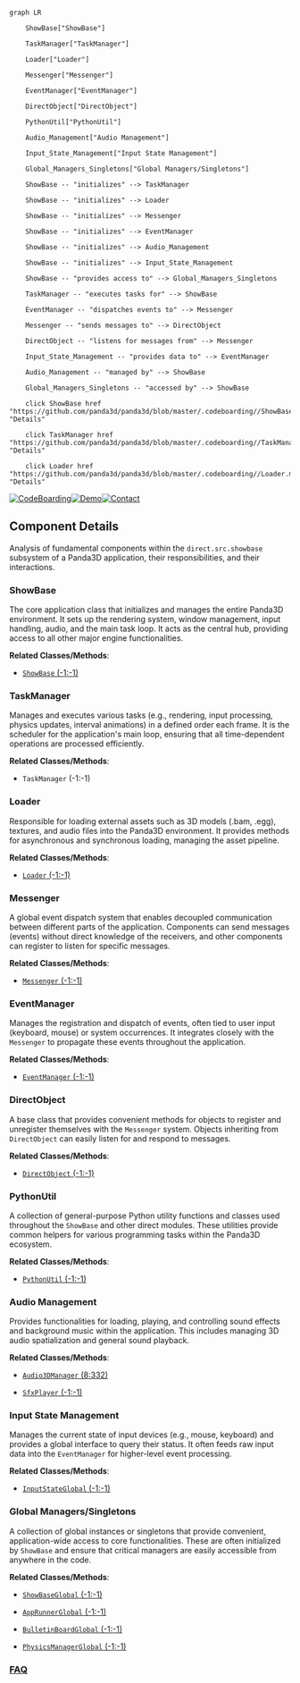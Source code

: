 ```mermaid

graph LR

    ShowBase["ShowBase"]

    TaskManager["TaskManager"]

    Loader["Loader"]

    Messenger["Messenger"]

    EventManager["EventManager"]

    DirectObject["DirectObject"]

    PythonUtil["PythonUtil"]

    Audio_Management["Audio Management"]

    Input_State_Management["Input State Management"]

    Global_Managers_Singletons["Global Managers/Singletons"]

    ShowBase -- "initializes" --> TaskManager

    ShowBase -- "initializes" --> Loader

    ShowBase -- "initializes" --> Messenger

    ShowBase -- "initializes" --> EventManager

    ShowBase -- "initializes" --> Audio_Management

    ShowBase -- "initializes" --> Input_State_Management

    ShowBase -- "provides access to" --> Global_Managers_Singletons

    TaskManager -- "executes tasks for" --> ShowBase

    EventManager -- "dispatches events to" --> Messenger

    Messenger -- "sends messages to" --> DirectObject

    DirectObject -- "listens for messages from" --> Messenger

    Input_State_Management -- "provides data to" --> EventManager

    Audio_Management -- "managed by" --> ShowBase

    Global_Managers_Singletons -- "accessed by" --> ShowBase

    click ShowBase href "https://github.com/panda3d/panda3d/blob/master/.codeboarding//ShowBase.md" "Details"

    click TaskManager href "https://github.com/panda3d/panda3d/blob/master/.codeboarding//TaskManager.md" "Details"

    click Loader href "https://github.com/panda3d/panda3d/blob/master/.codeboarding//Loader.md" "Details"

```

[![CodeBoarding](https://img.shields.io/badge/Generated%20by-CodeBoarding-9cf?style=flat-square)](https://github.com/CodeBoarding/GeneratedOnBoardings)[![Demo](https://img.shields.io/badge/Try%20our-Demo-blue?style=flat-square)](https://www.codeboarding.org/demo)[![Contact](https://img.shields.io/badge/Contact%20us%20-%20contact@codeboarding.org-lightgrey?style=flat-square)](mailto:contact@codeboarding.org)



## Component Details



Analysis of fundamental components within the `direct.src.showbase` subsystem of a Panda3D application, their responsibilities, and their interactions.



### ShowBase

The core application class that initializes and manages the entire Panda3D environment. It sets up the rendering system, window management, input handling, audio, and the main task loop. It acts as the central hub, providing access to all other major engine functionalities.





**Related Classes/Methods**:



- <a href="https://github.com/panda3d/panda3d/blob/master/direct/src/showbase/ShowBase.py#L-1-L-1" target="_blank" rel="noopener noreferrer">`ShowBase` (-1:-1)</a>





### TaskManager

Manages and executes various tasks (e.g., rendering, input processing, physics updates, interval animations) in a defined order each frame. It is the scheduler for the application's main loop, ensuring that all time-dependent operations are processed efficiently.





**Related Classes/Methods**:



- `TaskManager` (-1:-1)





### Loader

Responsible for loading external assets such as 3D models (.bam, .egg), textures, and audio files into the Panda3D environment. It provides methods for asynchronous and synchronous loading, managing the asset pipeline.





**Related Classes/Methods**:



- <a href="https://github.com/panda3d/panda3d/blob/master/direct/src/showbase/Loader.py#L-1-L-1" target="_blank" rel="noopener noreferrer">`Loader` (-1:-1)</a>





### Messenger

A global event dispatch system that enables decoupled communication between different parts of the application. Components can send messages (events) without direct knowledge of the receivers, and other components can register to listen for specific messages.





**Related Classes/Methods**:



- <a href="https://github.com/panda3d/panda3d/blob/master/direct/src/showbase/Messenger.py#L-1-L-1" target="_blank" rel="noopener noreferrer">`Messenger` (-1:-1)</a>





### EventManager

Manages the registration and dispatch of events, often tied to user input (keyboard, mouse) or system occurrences. It integrates closely with the `Messenger` to propagate these events throughout the application.





**Related Classes/Methods**:



- <a href="https://github.com/panda3d/panda3d/blob/master/direct/src/showbase/EventManager.py#L-1-L-1" target="_blank" rel="noopener noreferrer">`EventManager` (-1:-1)</a>





### DirectObject

A base class that provides convenient methods for objects to register and unregister themselves with the `Messenger` system. Objects inheriting from `DirectObject` can easily listen for and respond to messages.





**Related Classes/Methods**:



- <a href="https://github.com/panda3d/panda3d/blob/master/direct/src/showbase/DirectObject.py#L-1-L-1" target="_blank" rel="noopener noreferrer">`DirectObject` (-1:-1)</a>





### PythonUtil

A collection of general-purpose Python utility functions and classes used throughout the `ShowBase` and other direct modules. These utilities provide common helpers for various programming tasks within the Panda3D ecosystem.





**Related Classes/Methods**:



- <a href="https://github.com/panda3d/panda3d/blob/master/direct/src/showbase/PythonUtil.py#L-1-L-1" target="_blank" rel="noopener noreferrer">`PythonUtil` (-1:-1)</a>





### Audio Management

Provides functionalities for loading, playing, and controlling sound effects and background music within the application. This includes managing 3D audio spatialization and general sound playback.





**Related Classes/Methods**:



- <a href="https://github.com/panda3d/panda3d/blob/master/direct/src/showbase/Audio3DManager.py#L8-L332" target="_blank" rel="noopener noreferrer">`Audio3DManager` (8:332)</a>

- <a href="https://github.com/panda3d/panda3d/blob/master/direct/src/showbase/SfxPlayer.py#L-1-L-1" target="_blank" rel="noopener noreferrer">`SfxPlayer` (-1:-1)</a>





### Input State Management

Manages the current state of input devices (e.g., mouse, keyboard) and provides a global interface to query their status. It often feeds raw input data into the `EventManager` for higher-level event processing.





**Related Classes/Methods**:



- <a href="https://github.com/panda3d/panda3d/blob/master/direct/src/showbase/InputStateGlobal.py#L-1-L-1" target="_blank" rel="noopener noreferrer">`InputStateGlobal` (-1:-1)</a>





### Global Managers/Singletons

A collection of global instances or singletons that provide convenient, application-wide access to core functionalities. These are often initialized by `ShowBase` and ensure that critical managers are easily accessible from anywhere in the code.





**Related Classes/Methods**:



- <a href="https://github.com/panda3d/panda3d/blob/master/direct/src/showbase/ShowBaseGlobal.py#L-1-L-1" target="_blank" rel="noopener noreferrer">`ShowBaseGlobal` (-1:-1)</a>

- <a href="https://github.com/panda3d/panda3d/blob/master/direct/src/showbase/AppRunnerGlobal.py#L-1-L-1" target="_blank" rel="noopener noreferrer">`AppRunnerGlobal` (-1:-1)</a>

- <a href="https://github.com/panda3d/panda3d/blob/master/direct/src/showbase/BulletinBoardGlobal.py#L-1-L-1" target="_blank" rel="noopener noreferrer">`BulletinBoardGlobal` (-1:-1)</a>

- <a href="https://github.com/panda3d/panda3d/blob/master/direct/src/showbase/PhysicsManagerGlobal.py#L-1-L-1" target="_blank" rel="noopener noreferrer">`PhysicsManagerGlobal` (-1:-1)</a>









### [FAQ](https://github.com/CodeBoarding/GeneratedOnBoardings/tree/main?tab=readme-ov-file#faq)